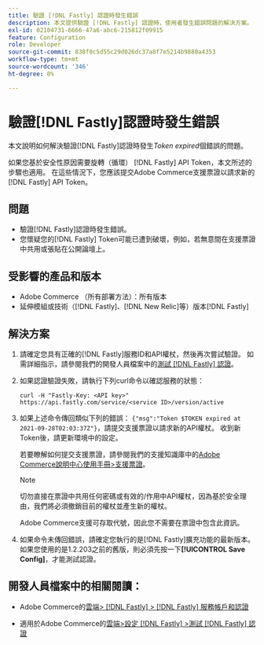 ```yaml
---
title: 驗證 [!DNL Fastly] 認證時發生錯誤
description: 本文提供驗證 [!DNL Fastly] 認證時，使用者發生錯誤問題的解決方案。
exl-id: 02104731-6666-47a6-abc6-215812f09915
feature: Configuration
role: Developer
source-git-commit: 838f0c5d55c29d026dc37a8f7e5214b9880a4353
workflow-type: tm+mt
source-wordcount: '346'
ht-degree: 0%

---
```


# 驗證[!DNL Fastly]認證時發生錯誤

本文說明如何解決驗證[!DNL Fastly]認證時發生&#x200B;*Token expired*&#x200B;個錯誤的問題。

如果您基於安全性原因需要旋轉（循環） [!DNL Fastly] API Token，本文所述的步驟也適用。 在這些情況下，您應該提交Adobe Commerce支援票證以請求新的[!DNL Fastly] API Token。

## 問題

* 驗證[!DNL Fastly]認證時發生錯誤。
* 您懷疑您的[!DNL Fastly] Token可能已遭到破壞，例如，若無意間在支援票證中共用或張貼在公開論壇上。

## 受影響的產品和版本

* Adobe Commerce （所有部署方法）：所有版本
* 延伸模組或技術（[!DNL Fastly]、[!DNL New Relic]等）版本[!DNL Fastly]

## 解決方案

1. 請確定您具有正確的[!DNL Fastly]服務ID和API權杖，然後再次嘗試驗證。 如需詳細指示，請參閱我們的開發人員檔案中的[測試 [!DNL Fastly] 認證](https://experienceleague.adobe.com/en/docs/commerce-cloud-service/user-guide/cdn/setup-fastly/fastly-configuration?lang=en#test-the-fastly-credentials)。
1. 如果認證驗證失敗，請執行下列curl命令以確認服務的狀態：

   ```curl
   curl -H "Fastly-Key: <API key>" https://api.fastly.com/service/<service ID>/version/active
   ```

1. 如果上述命令傳回類似下列的錯誤： `{"msg":"Token $TOKEN expired at 2021-09-28T02:03:37Z"}`，請提交支援票證以請求新的API權杖。 收到新Token後，請更新環境中的設定。

   若要瞭解如何提交支援票證，請參閱我們的支援知識庫中的[Adobe Commerce說明中心使用手冊>支援票證](/help/help-center-guide/help-center/magento-help-center-user-guide.md#support-tickets)。

   >[!NOTE]
   >
   >切勿直接在票證中共用任何密碼或有效的/作用中API權杖，因為基於安全理由，我們將必須撤銷目前的權杖並產生新的權杖。
   >
   >Adobe Commerce支援可存取代號，因此您不需要在票證中包含此資訊。

1. 如果命令未傳回錯誤，請確定您執行的是[!DNL Fastly]擴充功能的最新版本。 如果您使用的是1.2.203之前的舊版，則必須先按一下&#x200B;**[!UICONTROL Save Config]**，才能測試認證。

## 開發人員檔案中的相關閱讀：

* Adobe Commerce的[雲端> [!DNL Fastly] > [!DNL Fastly] 服務帳戶和認證](https://experienceleague.adobe.com/en/docs/commerce-cloud-service/user-guide/cdn/fastly?lang=en#fastly-service-account-and-credentials)

* 適用於Adobe Commerce的[雲端>設定 [!DNL Fastly] >測試 [!DNL Fastly] 認證](https://experienceleague.adobe.com/en/docs/commerce-cloud-service/user-guide/cdn/setup-fastly/fastly-configuration?lang=en#test-the-fastly-credentials)
